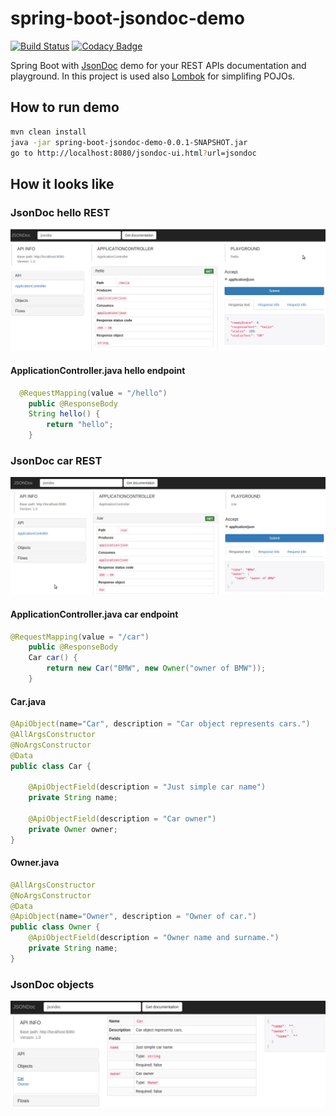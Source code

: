 # spring-boot-jsondoc-demo #

[![Build Status](https://travis-ci.org/travis-examples/travis-java-ant-example.svg?branch=master)](https://travis-ci.org/peterszatmary/spring-boot-jsondoc-demo)
[![Codacy Badge](https://api.codacy.com/project/badge/Grade/1059cf60bb4b4de7aed78f2ffe57ea4d)](https://www.codacy.com/app/peterszatmary/spring-boot-jsondoc-demo?utm_source=github.com&amp;utm_medium=referral&amp;utm_content=peterszatmary/spring-boot-jsondoc-demo&amp;utm_campaign=Badge_Grade)

Spring Boot with [JsonDoc](http://jsondoc.org/) demo for your REST APIs documentation and playground. In this project is used also [Lombok](https://projectlombok.org/) for simplifing POJOs.

## How to run demo ##

```bash
mvn clean install
java -jar spring-boot-jsondoc-demo-0.0.1-SNAPSHOT.jar
go to http://localhost:8080/jsondoc-ui.html?url=jsondoc
```

## How it looks like ##

### JsonDoc hello REST ###

![1](https://github.com/peterszatmary/just-like-that/blob/master/imgs/spring-boot-jsondoc-demo/hello.png)

#### ApplicationController.java hello endpoint ####

```java
  @RequestMapping(value = "/hello")
    public @ResponseBody
    String hello() {
        return "hello";
    }
```

### JsonDoc car REST ###

![2](https://github.com/peterszatmary/just-like-that/blob/master/imgs/spring-boot-jsondoc-demo/jsondoc-car.png)

#### ApplicationController.java car endpoint ####

```java
@RequestMapping(value = "/car")
    public @ResponseBody
    Car car() {
        return new Car("BMW", new Owner("owner of BMW"));
    }
```

#### Car.java ####

```java
@ApiObject(name="Car", description = "Car object represents cars.")
@AllArgsConstructor
@NoArgsConstructor
@Data
public class Car {

    @ApiObjectField(description = "Just simple car name")
    private String name;

    @ApiObjectField(description = "Car owner")
    private Owner owner;
}
```

#### Owner.java ####

```java
@AllArgsConstructor
@NoArgsConstructor
@Data
@ApiObject(name="Owner", description = "Owner of car.")
public class Owner {
    @ApiObjectField(description = "Owner name and surname.")
    private String name;
}
```

### JsonDoc objects ###

![3](https://github.com/peterszatmary/just-like-that/blob/master/imgs/spring-boot-jsondoc-demo/jsondocOwner.png)
